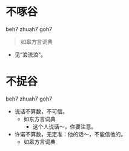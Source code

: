 # 不啄谷
beh7 zhuah7 goh7
> 如皋方言词典
- 见“浪流浪”。

# 不捉谷
beh7 zhuah7 goh7
+ 说话不算数，不可信。
  * 如东方言词典
    - 这个人说话～，你要注意。
+ 许诺不算数，无定准：他的话～，不能信他的。
  * 如皋方言词典
